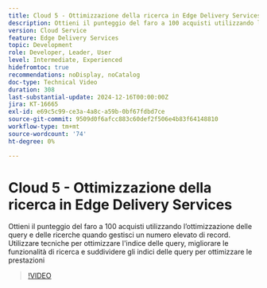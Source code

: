 ```yaml
---
title: Cloud 5 - Ottimizzazione della ricerca in Edge Delivery Services
description: Ottieni il punteggio del faro a 100 acquisti utilizzando l’ottimizzazione delle query e delle ricerche quando gestisci un numero elevato di record.
version: Cloud Service
feature: Edge Delivery Services
topic: Development
role: Developer, Leader, User
level: Intermediate, Experienced
hidefromtoc: true
recommendations: noDisplay, noCatalog
doc-type: Technical Video
duration: 308
last-substantial-update: 2024-12-16T00:00:00Z
jira: KT-16665
exl-id: e69c5c99-ce3a-4a8c-a59b-0bf67fdbd7ce
source-git-commit: 9509d0f6afcc883c60def2f506e4b83f64148810
workflow-type: tm+mt
source-wordcount: '74'
ht-degree: 0%

---
```


# Cloud 5 - Ottimizzazione della ricerca in Edge Delivery Services

Ottieni il punteggio del faro a 100 acquisti utilizzando l’ottimizzazione delle query e delle ricerche quando gestisci un numero elevato di record. Utilizzare tecniche per ottimizzare l&#39;indice delle query, migliorare le funzionalità di ricerca e suddividere gli indici delle query per ottimizzare le prestazioni

>[!VIDEO](https://video.tv.adobe.com/v/3440976/?learn=on&enablevpops)
